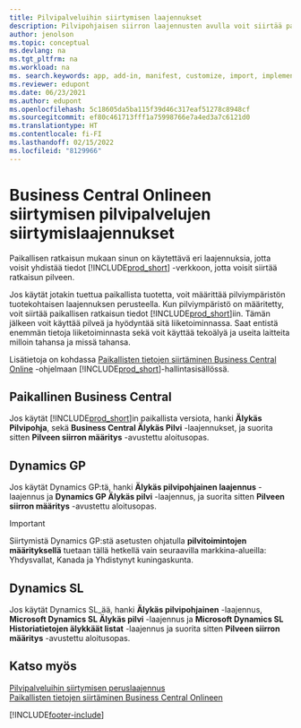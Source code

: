 ```yaml
---
title: Pilvipalveluihin siirtymisen laajennukset
description: Pilvipohjaisen siirron laajennusten avulla voit siirtää paikallisen datan Business Central -verkkopalveluun. Nämä laajennukset siirtävät paikalliset tietosi pilveen.
author: jenolson
ms.topic: conceptual
ms.devlang: na
ms.tgt_pltfrm: na
ms.workload: na
ms. search.keywords: app, add-in, manifest, customize, import, implement
ms.reviewer: edupont
ms.date: 06/23/2021
ms.author: edupont
ms.openlocfilehash: 5c18605da5ba115f39d46c317eaf51278c8948cf
ms.sourcegitcommit: ef80c461713fff1a75998766e7a4ed3a7c6121d0
ms.translationtype: HT
ms.contentlocale: fi-FI
ms.lasthandoff: 02/15/2022
ms.locfileid: "8129966"
---
```

# <a name="cloud-migration-extensions-for-migrating-to-business-central-online"></a>Business Central Onlineen siirtymisen pilvipalvelujen siirtymislaajennukset

Paikallisen ratkaisun mukaan sinun on käytettävä eri laajennuksia, jotta voisit yhdistää tiedot [!INCLUDE[prod_short](includes/prod_short.md)] -verkkoon, jotta voisit siirtää ratkaisun pilveen.  

Jos käytät jotakin tuettua paikallista tuotetta, voit määrittää pilviympäristön tuotekohtaisen laajennuksen perusteella. Kun pilviympäristö on määritetty, voit siirtää paikallisen ratkaisun tiedot [!INCLUDE[prod_short](includes/prod_short.md)]iin. Tämän jälkeen voit käyttää pilveä ja hyödyntää sitä liiketoiminnassa. Saat entistä enemmän tietoja liiketoiminnasta sekä voit käyttää tekoälyä ja useita laitteita milloin tahansa ja missä tahansa.  

Lisätietoja on kohdassa [Paikallisten tietojen siirtäminen Business Central Online](/dynamics365/business-central/dev-itpro/administration/migrate-data) -ohjelmaan [!INCLUDE[prod_short](includes/prod_short.md)]-hallintasisällössä.  

## <a name="business-central-on-premises"></a>Paikallinen Business Central

Jos käytät [!INCLUDE[prod_short](includes/prod_short.md)]in paikallista versiota, hanki **Älykäs Pilvipohja**, sekä **Business Central Älykäs Pilvi** -laajennukset, ja suorita sitten **Pilveen siirron määritys** -avustettu aloitusopas.  

## <a name="dynamics-gp"></a>Dynamics GP

Jos käytät Dynamics GP:tä, hanki **Älykäs pilvipohjainen laajennus** -laajennus ja **Dynamics GP Älykäs pilvi** -laajennus, ja suorita sitten **Pilveen siirron määritys** -avustettu aloitusopas.  

> [!IMPORTANT]
> Siirtymistä Dynamics GP:stä asetusten ohjatulla **pilvitoimintojen määrityksellä** tuetaan tällä hetkellä vain seuraavilla markkina-alueilla: Yhdysvallat, Kanada ja Yhdistynyt kuningaskunta.

## <a name="dynamics-sl"></a>Dynamics SL

Jos käytät Dynamics SL_ää, hanki **Älykäs pilvipohjainen** -laajennus, **Microsoft Dynamics SL Älykäs pilvi** -laajennus ja **Microsoft Dynamics SL Historiatietojen älykkäät listat** -laajennus ja suorita sitten **Pilveen siirron määritys** -avustettu aloitusopas.  

## <a name="see-also"></a>Katso myös

[Pilvipalveluihin siirtymisen peruslaajennus](ui-extensions-intelligent-cloud.md)  
[Paikallisten tietojen siirtäminen Business Central Onlineen](/dynamics365/business-central/dev-itpro/administration/migrate-data)  

[!INCLUDE[footer-include](includes/footer-banner.md)]